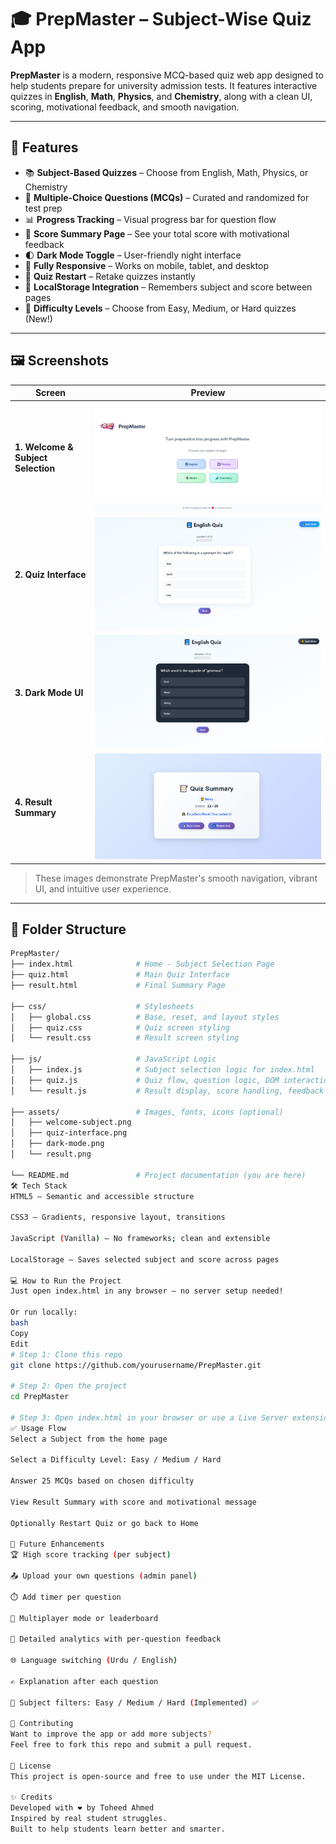 # 🎓 PrepMaster – Subject-Wise Quiz App

**PrepMaster** is a modern, responsive MCQ-based quiz web app designed to help students prepare for university admission tests. It features interactive quizzes in **English**, **Math**, **Physics**, and **Chemistry**, along with a clean UI, scoring, motivational feedback, and smooth navigation.

---

## 🚀 Features

- 📚 **Subject-Based Quizzes** – Choose from English, Math, Physics, or Chemistry
- 🧠 **Multiple-Choice Questions (MCQs)** – Curated and randomized for test prep
- 📊 **Progress Tracking** – Visual progress bar for question flow
- 🎯 **Score Summary Page** – See your total score with motivational feedback
- 🌓 **Dark Mode Toggle** – User-friendly night interface
- 📱 **Fully Responsive** – Works on mobile, tablet, and desktop
- 🔁 **Quiz Restart** – Retake quizzes instantly
- 💾 **LocalStorage Integration** – Remembers subject and score between pages
- 🧩 **Difficulty Levels** – Choose from Easy, Medium, or Hard quizzes (New!)

---

## 🖼️ Screenshots

| Screen                             | Preview                                         |
| ---------------------------------- | ----------------------------------------------- |
| **1. Welcome & Subject Selection** | ![Welcome Screen](./assets/Welcome-Subject.png) |
| **2. Quiz Interface**              | ![Quiz Interface](./assets/Quiz-Interface.png)  |
| **3. Dark Mode UI**                | ![Dark Mode](./assets/Dark-mode.png)            |
| **4. Result Summary**              | ![Result Screen](./assets/Result.png)           |

> These images demonstrate PrepMaster's smooth navigation, vibrant UI, and intuitive user experience.

---

## 📁 Folder Structure

```bash
PrepMaster/
├── index.html              # Home - Subject Selection Page
├── quiz.html               # Main Quiz Interface
├── result.html             # Final Summary Page

├── css/                    # Stylesheets
│   ├── global.css          # Base, reset, and layout styles
│   ├── quiz.css            # Quiz screen styling
│   └── result.css          # Result screen styling

├── js/                     # JavaScript Logic
│   ├── index.js            # Subject selection logic for index.html
│   ├── quiz.js             # Quiz flow, question logic, DOM interaction
│   └── result.js           # Result display, score handling, feedback

├── assets/                 # Images, fonts, icons (optional)
│   ├── welcome-subject.png
│   ├── quiz-interface.png
│   ├── dark-mode.png
│   └── result.png

└── README.md               # Project documentation (you are here)
🛠️ Tech Stack
HTML5 – Semantic and accessible structure

CSS3 – Gradients, responsive layout, transitions

JavaScript (Vanilla) – No frameworks; clean and extensible

LocalStorage – Saves selected subject and score across pages

💻 How to Run the Project
Just open index.html in any browser – no server setup needed!

Or run locally:
bash
Copy
Edit
# Step 1: Clone this repo
git clone https://github.com/yourusername/PrepMaster.git

# Step 2: Open the project
cd PrepMaster

# Step 3: Open index.html in your browser or use a Live Server extension
✅ Usage Flow
Select a Subject from the home page

Select a Difficulty Level: Easy / Medium / Hard

Answer 25 MCQs based on chosen difficulty

View Result Summary with score and motivational message

Optionally Restart Quiz or go back to Home

🔮 Future Enhancements
🏆 High score tracking (per subject)

📤 Upload your own questions (admin panel)

⏱️ Add timer per question

👥 Multiplayer mode or leaderboard

🎯 Detailed analytics with per-question feedback

🌐 Language switching (Urdu / English)

✍️ Explanation after each question

🧪 Subject filters: Easy / Medium / Hard (Implemented) ✅

🙌 Contributing
Want to improve the app or add more subjects?
Feel free to fork this repo and submit a pull request.

📝 License
This project is open-source and free to use under the MIT License.

✨ Credits
Developed with ❤️ by Toheed Ahmed
Inspired by real student struggles.
Built to help students learn better and smarter.
```
